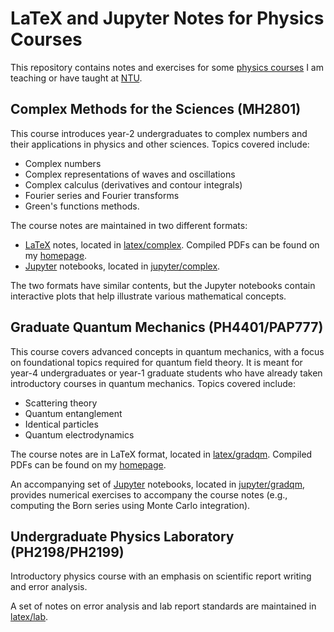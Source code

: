 # LaTeX and Jupyter Notes for Physics Courses

This repository contains notes and exercises for some [physics courses](http://www1.spms.ntu.edu.sg/~ydchong/teaching.html) I am teaching or have taught at [NTU](http://www.ntu.edu.sg).

## Complex Methods for the Sciences (MH2801)

This course introduces year-2 undergraduates to complex numbers and
their applications in physics and other sciences. Topics covered include:

* Complex numbers
* Complex representations of waves and oscillations
* Complex calculus (derivatives and contour integrals)
* Fourier series and Fourier transforms
* Green's functions methods.

The course notes are maintained in two different formats:

* [LaTeX](https://www.latex-project.org/) notes, located in [latex/complex](latex/complex). Compiled PDFs can be found on my [homepage](http://www1.spms.ntu.edu.sg/~ydchong/teaching.html).
* [Jupyter](https://jupyter.org/) notebooks, located in [jupyter/complex](jupyter/complex).

The two formats have similar contents, but the Jupyter notebooks contain interactive plots that help illustrate various mathematical concepts.

## Graduate Quantum Mechanics (PH4401/PAP777)

This course covers advanced concepts in quantum mechanics, with a focus on foundational topics required for quantum field theory. It is meant for year-4 undergraduates or year-1 graduate students who have already taken introductory courses in quantum mechanics. Topics covered include:

* Scattering theory
* Quantum entanglement
* Identical particles
* Quantum electrodynamics

The course notes are in LaTeX format, located
in [latex/gradqm](latex/gradqm). Compiled PDFs can be found on
my [homepage](http://www1.spms.ntu.edu.sg/~ydchong/teaching.html).

An accompanying set of [Jupyter](https://jupyter.org/) notebooks,
located in [jupyter/gradqm](jupyter/gradqm), provides numerical
exercises to accompany the course notes (e.g., computing the Born
series using Monte Carlo integration).

## Undergraduate Physics Laboratory (PH2198/PH2199)

Introductory physics course with an emphasis on scientific report
writing and error analysis.

A set of notes on error analysis and lab report standards are
maintained in [latex/lab](latex/lab).
